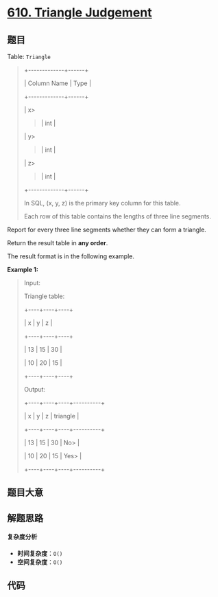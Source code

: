 # [610. Triangle Judgement](https://leetcode.com/problems/triangle-judgement/)

## 题目

Table: `Triangle`

> +-------------+------+
>
> | Column Name | Type |
>
> +-------------+------+
>
> | x>
>
> > | int |
>
> | y>
>
> > | int |
>
> | z>
>
> > | int |
>
> +-------------+------+
>
> In SQL, (x, y, z) is the primary key column for this table.
>
> Each row of this table contains the lengths of three line segments.

Report for every three line segments whether they can form a triangle.

Return the result table in **any order**.

The result format is in the following example.

**Example 1:**

> Input:
>
> Triangle table:
>
> +----+----+----+
>
> | x | y | z |
>
> +----+----+----+
>
> | 13 | 15 | 30 |
>
> | 10 | 20 | 15 |
>
> +----+----+----+
>
> Output:
>
> +----+----+----+----------+
>
> | x | y | z | triangle |
>
> +----+----+----+----------+
>
> | 13 | 15 | 30 | No>
> |
>
> | 10 | 20 | 15 | Yes>
> |
>
> +----+----+----+----------+

## 题目大意

## 解题思路

#### 复杂度分析

- **时间复杂度**：`O()`
- **空间复杂度**：`O()`

## 代码

```javascript

```
